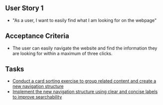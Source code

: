 ## User Story 1
* "As a user, I want to easily find what I am looking for on the webpage"

## Acceptance Criteria
* The user can easily navigate the website and find the information they are looking for within a maximum of three clicks.

## Tasks
* [Conduct a card sorting exercise to group related content and create a new navigation structure](tasks/task_1.1.1.1.md)
* [Implement the new navigation structure using clear and concise labels to improve searchability](tasks/task_1.1.1.2.md)
